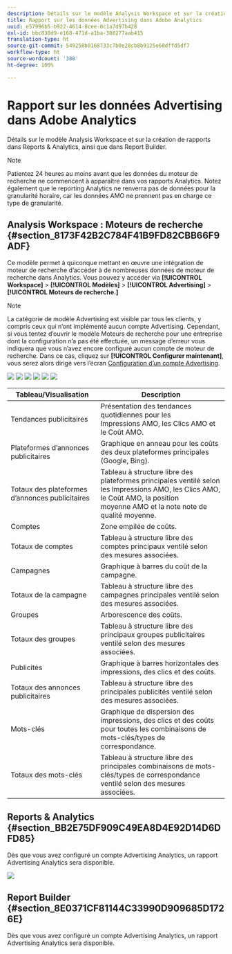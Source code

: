 ```yaml
---
description: Détails sur le modèle Analysis Workspace et sur la création de rapports dans Reports & Analytics, ainsi que dans Report Builder.
title: Rapport sur les données Advertising dans Adobe Analytics
uuid: e57996b5-b922-4614-8cee-0c1a7d97b428
exl-id: bbc830d9-e168-471d-a1ba-308277aab415
translation-type: ht
source-git-commit: 549258b0168733c7b0e28cb8b9125e68dffd5df7
workflow-type: ht
source-wordcount: '388'
ht-degree: 100%

---
```


# Rapport sur les données Advertising dans Adobe Analytics

Détails sur le modèle Analysis Workspace et sur la création de rapports dans Reports &amp; Analytics, ainsi que dans Report Builder.

>[!NOTE]
>
>Patientez 24 heures au moins avant que les données du moteur de recherche ne commencent à apparaître dans vos rapports Analytics. Notez également que le reporting Analytics ne renverra pas de données pour la granularité horaire, car les données AMO ne prennent pas en charge ce type de granularité.

## Analysis Workspace : Moteurs de recherche {#section_8173F42B2C784F41B9FD82CBB66F9ADF}

Ce modèle permet à quiconque mettant en œuvre une intégration de moteur de recherche d’accéder à de nombreuses données de moteur de recherche dans Analytics. Vous pouvez y accéder via **[!UICONTROL Workspace]** > **[!UICONTROL Modèles]** > **[!UICONTROL Advertising]** > **[!UICONTROL Moteurs de recherche.]**

>[!NOTE]
>
>La catégorie de modèle Advertising est visible par tous les clients, y compris ceux qui n’ont implémenté aucun compte Advertising. Cependant, si vous tentez d’ouvrir le modèle Moteurs de recherche pour une entreprise dont la configuration n’a pas été effectuée, un message d’erreur vous indiquera que vous n’avez encore configuré aucun compte de moteur de recherche. Dans ce cas, cliquez sur **[!UICONTROL Configurer maintenant]**, vous serez alors dirigé vers l’écran [Configuration d’un compte Advertising](/help/integrate/c-advertising-analytics/c-adanalytics-workflow/aa-create-ad-account.md).

![](assets/aa_aw.png)  ![](assets/aa_aw2.png) ![](assets/aa_aw3.png) ![](assets/aa_aw4.png)  ![](assets/aa_aw5.png) ![](assets/aa_aw6.png)

| Tableau/Visualisation | Description |
|--- |--- |
| Tendances publicitaires | Présentation des tendances quotidiennes pour les Impressions AMO, les Clics AMO et le Coût AMO. |
| Plateformes d’annonces publicitaires | Graphique en anneau pour les coûts des deux plateformes principales (Google, Bing). |
| Totaux des plateformes d’annonces publicitaires | Tableau à structure libre des plateformes principales ventilé selon les Impressions AMO, les Clics AMO, le Coût AMO, la position moyenne AMO et la note note de qualité moyenne. |
| Comptes | Zone empilée de coûts. |
| Totaux de comptes | Tableau à structure libre des comptes principaux ventilé selon des mesures associées. |
| Campagnes | Graphique à barres du coût de la campagne. |
| Totaux de la campagne | Tableau à structure libre des campagnes principales ventilé selon des mesures associées. |
| Groupes | Arborescence des coûts. |
| Totaux des groupes | Tableau à structure libre des principaux groupes publicitaires ventilé selon des mesures associées. |
| Publicités | Graphique à barres horizontales des impressions, des clics et des coûts. |
| Totaux des annonces publicitaires | Tableau à structure libre des principales publicités ventilé selon des mesures associées. |
| Mots-clés | Graphique de dispersion des impressions, des clics et des coûts pour toutes les combinaisons de mots-clés/types de correspondance. |
| Totaux des mots-clés | Tableau à structure libre des principales combinaisons de mots-clés/types de correspondance ventilé selon des mesures associées. |

## Reports &amp; Analytics {#section_BB2E75DF909C49EA8D4E92D14D6DFD85}

Dès que vous avez configuré un compte Advertising Analytics, un rapport Advertising Analytics sera disponible.

![](assets/aa_randa.png)

## Report Builder {#section_8E0371CF81144C33990D909685D1726E}

Dès que vous avez configuré un compte Advertising Analytics, un rapport Advertising Analytics sera disponible.
